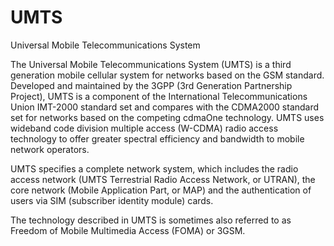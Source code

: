 # UMTS


Universal Mobile Telecommunications System

The Universal Mobile Telecommunications System (UMTS) is a third
generation mobile cellular system for networks based on the GSM
standard. Developed and maintained by the 3GPP (3rd Generation
Partnership Project), UMTS is a component of the International
Telecommunications Union IMT-2000 standard set and compares with the
CDMA2000 standard set for networks based on the competing cdmaOne
technology. UMTS uses wideband code division multiple access (W-CDMA)
radio access technology to offer greater spectral efficiency and
bandwidth to mobile network operators.

UMTS specifies a complete network system, which includes the radio
access network (UMTS Terrestrial Radio Access Network, or UTRAN), the
core network (Mobile Application Part, or MAP) and the authentication of
users via SIM (subscriber identity module) cards.

The technology described in UMTS is sometimes also referred to as
Freedom of Mobile Multimedia Access (FOMA) or 3GSM.

